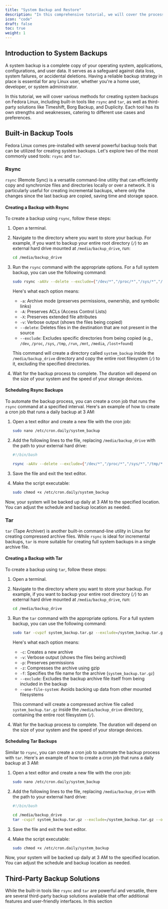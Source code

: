 ```yaml
---
title: "System Backup and Restore"
description: "In this comprehensive tutorial, we will cover the process of creating system backups and restoring your Fedora Linux system from those backups. Maintaining regular backups is crucial for data protection, disaster recovery, and system migration purposes. We will explore both built-in tools and third-party solutions to ensure you have a thorough understanding of the available options."
icon: "code"
draft: false
toc: true
weight: 1
---
```


## Introduction to System Backups

A system backup is a complete copy of your operating system, applications, configurations, and user data. It serves as a safeguard against data loss, system failures, or accidental deletions. Having a reliable backup strategy in place is essential for any Linux user, whether you're a home user, developer, or system administrator.

In this tutorial, we will cover various methods for creating system backups on Fedora Linux, including built-in tools like `rsync` and `tar`, as well as third-party solutions like Timeshift, Borg Backup, and Duplicity. Each tool has its own strengths and weaknesses, catering to different use cases and preferences.

## Built-in Backup Tools

Fedora Linux comes pre-installed with several powerful backup tools that can be utilized for creating system backups. Let's explore two of the most commonly used tools: `rsync` and `tar`.

### Rsync

`rsync` (Remote Sync) is a versatile command-line utility that can efficiently copy and synchronize files and directories locally or over a network. It is particularly useful for creating incremental backups, where only the changes since the last backup are copied, saving time and storage space.

#### Creating a Backup with Rsync

To create a backup using `rsync`, follow these steps:

1. Open a terminal.
2. Navigate to the directory where you want to store your backup. For example, if you want to backup your entire root directory (`/`) to an external hard drive mounted at `/media/backup_drive`, run:

   ```bash
   cd /media/backup_drive
   ```

3. Run the `rsync` command with the appropriate options. For a full system backup, you can use the following command:

   ```bash
   sudo rsync -aAXv --delete --exclude={"/dev/*","/proc/*","/sys/*","/tmp/*","/run/*","/mnt/*","/media/*","/lost+found"} / /media/backup_drive/system_backup
   ```

   Here's what each option means:
   - `-a`: Archive mode (preserves permissions, ownership, and symbolic links)
   - `-A`: Preserves ACLs (Access Control Lists)
   - `-X`: Preserves extended file attributes
   - `-v`: Verbose output (shows the files being copied)
   - `--delete`: Deletes files in the destination that are not present in the source
   - `--exclude`: Excludes specific directories from being copied (e.g., `/dev`, `/proc`, `/sys`, `/tmp`, `/run`, `/mnt`, `/media`, `/lost+found`)

   This command will create a directory called `system_backup` inside the `/media/backup_drive` directory and copy the entire root filesystem (`/`) to it, excluding the specified directories.

4. Wait for the backup process to complete. The duration will depend on the size of your system and the speed of your storage devices.

#### Scheduling Rsync Backups

To automate the backup process, you can create a cron job that runs the `rsync` command at a specified interval. Here's an example of how to create a cron job that runs a daily backup at 3 AM:

1. Open a text editor and create a new file with the cron job:

   ```bash
   sudo nano /etc/cron.daily/system_backup
   ```

2. Add the following lines to the file, replacing `/media/backup_drive` with the path to your external hard drive:

   ```bash
   #!/bin/bash

   rsync -aAXv --delete --exclude={"/dev/*","/proc/*","/sys/*","/tmp/*","/run/*","/mnt/*","/media/*","/lost+found"} / /media/backup_drive/system_backup
   ```

3. Save the file and exit the text editor.

4. Make the script executable:

   ```bash
   sudo chmod +x /etc/cron.daily/system_backup
   ```

Now, your system will be backed up daily at 3 AM to the specified location. You can adjust the schedule and backup location as needed.

### Tar

`tar` (Tape Archiver) is another built-in command-line utility in Linux for creating compressed archive files. While `rsync` is ideal for incremental backups, `tar` is more suitable for creating full system backups in a single archive file.

#### Creating a Backup with Tar

To create a backup using `tar`, follow these steps:

1. Open a terminal.
2. Navigate to the directory where you want to store your backup. For example, if you want to backup your entire root directory (`/`) to an external hard drive mounted at `/media/backup_drive`, run:

   ```bash
   cd /media/backup_drive
   ```

3. Run the `tar` command with the appropriate options. For a full system backup, you can use the following command:

   ```bash
   sudo tar -cvpzf system_backup.tar.gz --exclude=/system_backup.tar.gz --one-file-system /
   ```

   Here's what each option means:
   - `-c`: Creates a new archive
   - `-v`: Verbose output (shows the files being archived)
   - `-p`: Preserves permissions
   - `-z`: Compresses the archive using gzip
   - `-f`: Specifies the file name for the archive (`system_backup.tar.gz`)
   - `--exclude`: Excludes the backup archive file itself from being included in the backup
   - `--one-file-system`: Avoids backing up data from other mounted filesystems

   This command will create a compressed archive file called `system_backup.tar.gz` inside the `/media/backup_drive` directory, containing the entire root filesystem (`/`).

4. Wait for the backup process to complete. The duration will depend on the size of your system and the speed of your storage devices.

#### Scheduling Tar Backups

Similar to `rsync`, you can create a cron job to automate the backup process with `tar`. Here's an example of how to create a cron job that runs a daily backup at 3 AM:

1. Open a text editor and create a new file with the cron job:

   ```bash
   sudo nano /etc/cron.daily/system_backup
   ```

2. Add the following lines to the file, replacing `/media/backup_drive` with the path to your external hard drive:

   ```bash
   #!/bin/bash

   cd /media/backup_drive
   tar -cvpzf system_backup.tar.gz --exclude=/system_backup.tar.gz --one-file-system /
   ```

3. Save the file and exit the text editor.

4. Make the script executable:

   ```bash
   sudo chmod +x /etc/cron.daily/system_backup
   ```

Now, your system will be backed up daily at 3 AM to the specified location. You can adjust the schedule and backup location as needed.

## Third-Party Backup Solutions

While the built-in tools like `rsync` and `tar` are powerful and versatile, there are several third-party backup solutions available that offer additional features and user-friendly interfaces. In this section